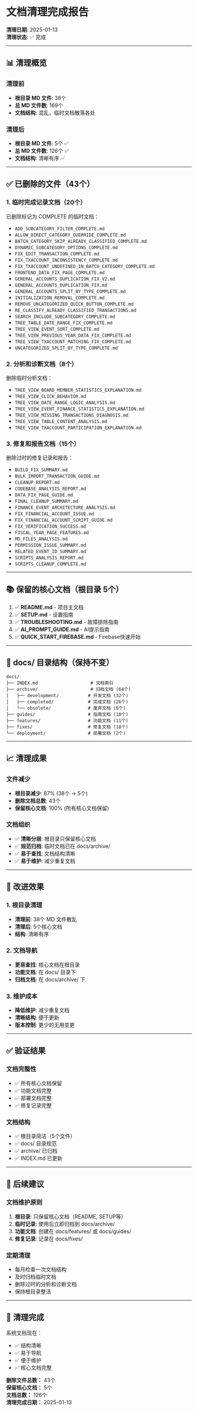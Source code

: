 # 文档清理完成报告

**清理日期**: 2025-01-13  
**清理状态**: ✅ 完成

---

## 📊 清理概览

### 清理前
- **根目录 MD 文件**: 38个
- **总 MD 文件数**: 169个
- **文档结构**: 混乱，临时文档散落各处

### 清理后
- **根目录 MD 文件**: 5个 ✅
- **总 MD 文件数**: 126个 ✅
- **文档结构**: 清晰有序 ✅

---

## ✅ 已删除的文件（43个）

### 1. 临时完成记录文档（20个）
已删除标记为 COMPLETE 的临时文档：
- `ADD_SUBCATEGORY_FILTER_COMPLETE.md`
- `ALLOW_DIRECT_CATEGORY_OVERRIDE_COMPLETE.md`
- `BATCH_CATEGORY_SKIP_ALREADY_CLASSIFIED_COMPLETE.md`
- `DYNAMIC_SUBCATEGORY_OPTIONS_COMPLETE.md`
- `FIX_EDIT_TRANSACTION_COMPLETE.md`
- `FIX_TXACCOUNT_INCONSISTENCY_COMPLETE.md`
- `FIX_TXACCOUNT_UNDEFINED_IN_BATCH_CATEGORY_COMPLETE.md`
- `FRONTEND_DATA_FIX_PAGE_COMPLETE.md`
- `GENERAL_ACCOUNTS_DUPLICATION_FIX_V2.md`
- `GENERAL_ACCOUNTS_DUPLICATION_FIX.md`
- `GENERAL_ACCOUNTS_SPLIT_BY_TYPE_COMPLETE.md`
- `INITIALIZATION_REMOVAL_COMPLETE.md`
- `REMOVE_UNCATEGORIZED_QUICK_BUTTON_COMPLETE.md`
- `RE_CLASSIFY_ALREADY_CLASSIFIED_TRANSACTIONS.md`
- `SEARCH_INCLUDE_SUBCATEGORY_COMPLETE.md`
- `TREE_TABLE_DATE_RANGE_FIX_COMPLETE.md`
- `TREE_VIEW_EVENT_SORT_COMPLETE.md`
- `TREE_VIEW_PREVIOUS_YEAR_DATA_FIX_COMPLETE.md`
- `TREE_VIEW_TXACCOUNT_MATCHING_FIX_COMPLETE.md`
- `UNCATEGORIZED_SPLIT_BY_TYPE_COMPLETE.md`

### 2. 分析和诊断文档（8个）
删除临时分析文档：
- `TREE_VIEW_BOARD_MEMBER_STATISTICS_EXPLANATION.md`
- `TREE_VIEW_CLICK_BEHAVIOR.md`
- `TREE_VIEW_DATE_RANGE_LOGIC_ANALYSIS.md`
- `TREE_VIEW_EVENT_FINANCE_STATISTICS_EXPLANATION.md`
- `TREE_VIEW_MISSING_TRANSACTIONS_DIAGNOSIS.md`
- `TREE_VIEW_TABLE_CONTENT_ANALYSIS.md`
- `TREE_VIEW_TXACCOUNT_PARTICIPATION_EXPLANATION.md`

### 3. 修复和报告文档（15个）
删除过时的修复记录和报告：
- `BUILD_FIX_SUMMARY.md`
- `BULK_IMPORT_TRANSACTION_GUIDE.md`
- `CLEANUP_REPORT.md`
- `CODEBASE_ANALYSIS_REPORT.md`
- `DATA_FIX_PAGE_GUIDE.md`
- `FINAL_CLEANUP_SUMMARY.md`
- `FINANCE_EVENT_ARCHITECTURE_ANALYSIS.md`
- `FIX_FINANCIAL_ACCOUNT_ISSUE.md`
- `FIX_FINANCIAL_ACCOUNT_SCRIPT_GUIDE.md`
- `FIX_VERIFICATION_SUCCESS.md`
- `FISCAL_YEAR_PAGE_FEATURES.md`
- `MD_FILES_ANALYSIS.md`
- `PERMISSION_ISSUE_SUMMARY.md`
- `RELATED_EVENT_ID_SUMMARY.md`
- `SCRIPTS_ANALYSIS_REPORT.md`
- `SCRIPTS_CLEANUP_COMPLETE.md`

---

## 📚 保留的核心文档（根目录 5个）

1. ✅ **README.md** - 项目主文档
2. ✅ **SETUP.md** - 设置指南
3. ✅ **TROUBLESHOOTING.md** - 故障排除指南
4. ✅ **AI_PROMPT_GUIDE.md** - AI提示指南
5. ✅ **QUICK_START_FIREBASE.md** - Firebase快速开始

---

## 📂 docs/ 目录结构（保持不变）

```
docs/
├── INDEX.md                    # 文档索引
├── archive/                    # 归档文档 (64个)
│   ├── development/           # 开发文档 (32个)
│   ├── completed/             # 完成文档 (26个)
│   └── obsolete/              # 废弃文档 (6个)
├── guides/                    # 指南文档 (18个)
├── features/                  # 功能文档 (11个)
├── fixes/                     # 修复文档 (18个)
└── deployment/                # 部署文档 (2个)
```

---

## 📈 清理成果

### 文件减少
- **根目录减少**: 87% (38个 → 5个)
- **删除文档总数**: 43个
- **保留核心文档**: 100% (所有核心文档保留)

### 文档组织
- ✅ **清晰分层**: 根目录只保留核心文档
- ✅ **规范归档**: 临时文档已在 docs/archive/
- ✅ **易于查找**: 文档结构清晰
- ✅ **易于维护**: 减少重复文档

---

## 🎯 改进效果

### 1. 根目录清理
- **清理前**: 38个 MD 文件散乱
- **清理后**: 5个核心文档
- **结构**: 清晰有序

### 2. 文档导航
- **更易查找**: 核心文档在根目录
- **功能文档**: 在 docs/ 目录下
- **归档文档**: 在 docs/archive/ 下

### 3. 维护成本
- **降低维护**: 减少重复文档
- **清晰结构**: 便于更新
- **版本控制**: 更少的无用变更

---

## ✅ 验证结果

### 文档完整性
- ✅ 所有核心文档保留
- ✅ 功能文档完整
- ✅ 部署文档完整
- ✅ 修复记录完整

### 文档结构
- ✅ 根目录简洁（5个文件）
- ✅ docs/ 目录规范
- ✅ archive/ 已归档
- ✅ INDEX.md 已更新

---

## 📝 后续建议

### 文档维护原则
1. **根目录**: 只保留核心文档（README, SETUP等）
2. **临时记录**: 使用后立即归档到 docs/archive/
3. **功能文档**: 创建在 docs/features/ 或 docs/guides/
4. **修复记录**: 记录在 docs/fixes/

### 定期清理
- 每月检查一次文档结构
- 及时归档临时文档
- 删除过时的分析和诊断文档
- 保持根目录整洁

---

## 🎊 清理完成

系统文档现在：
- ✅ 结构清晰
- ✅ 易于导航
- ✅ 便于维护
- ✅ 核心文档完整

**删除文件总数：** 43个  
**保留核心文档：** 5个  
**文档总数：** 126个  
**清理完成日期：** 2025-01-13

